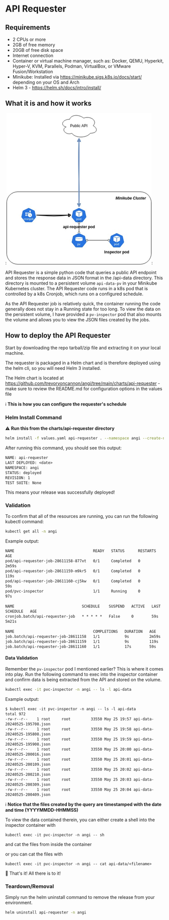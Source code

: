 # API Requester

## Requirements
- 2 CPUs or more
- 2GB of free memory
- 20GB of free disk space
- Internet connection
- Container or virtual machine manager, such as: Docker, QEMU, Hyperkit, Hyper-V, KVM, Parallels, Podman, VirtualBox, or VMware Fusion/Workstation
- Minikube: Installed via https://minikube.sigs.k8s.io/docs/start/ depending on your OS and Arch
- Helm 3 - https://helm.sh/docs/intro/install/

## What it is and how it works

:![alt text](https://github.com/trevorvoncannon/angi/blob/main/res/angi.jpg?raw=true):

API Requester is a simple python code that queries a public API endpoint and stores the response data in JSON format in the /api-data directory. This directory is mounted to a persistent volume `api-data-pv` in your Minikube Kubernetes cluster. The API Requester code runs in a k8s pod that is controlled by a k8s Cronjob, which runs on a configured schedule.

As the API Requester job is relatively quick, the container running the code generally does not stay in a Running state for too long. To view the data on the persistent volume, I have provided a `pv-inspector` pod that also mounts the volume and allows you to view the JSON files created by the jobs.

## How to deploy the API Requester

Start by downloading the repo tarball/zip file and extracting it on your local machine.

The requester is packaged in a Helm chart and is therefore deployed using the helm cli, so you will need Helm 3 installed. 

The Helm chart is located at https://github.com/trevorvoncannon/angi/tree/main/charts/api-requester - make sure to review the README.md for configuration options in the values file 

:information_source: **This is how you can configure the requester's schedule**

### Helm Install Command

:warning: **Run this from the charts/api-requester directory**
```bash
helm install -f values.yaml api-requester . --namespace angi --create-namespace
```
After running this command, you should see this output:

```
NAME: api-requester
LAST DEPLOYED: <date>
NAMESPACE: angi
STATUS: deployed
REVISION: 1
TEST SUITE: None
```

This means your release was successfully deployed!

### Validation

To confirm that all of the resources are running, you can run the following kubectl command:

```bash
kubectl get all -n angi
```

Example output:

```
NAME                                   READY   STATUS      RESTARTS   AGE
pod/api-requester-job-28611158-877xt   0/1     Completed   0          2m59s
pod/api-requester-job-28611159-m9kr5   0/1     Completed   0          119s
pod/api-requester-job-28611160-cj5kw   0/1     Completed   0          59s
pod/pvc-inspector                      1/1     Running     0          97s

NAME                              SCHEDULE    SUSPEND   ACTIVE   LAST SCHEDULE   AGE
cronjob.batch/api-requester-job   * * * * *   False     0        59s             5m21s

NAME                                   COMPLETIONS   DURATION   AGE
job.batch/api-requester-job-28611158   1/1           9s         2m59s
job.batch/api-requester-job-28611159   1/1           9s         119s
job.batch/api-requester-job-28611160   1/1           17s        59s
```
#### Data Validation

Remember the `pv-inspector` pod I mentioned earlier? This is where it comes into play. Run the following command to exec into the inspector container and confirm data is being extracted from the API and stored on the volume.

```bash
kubectl exec -it pvc-inspector -n angi -- ls -l api-data
```

Example output:

```
$ kubectl exec -it pvc-inspector -n angi -- ls -l api-data
total 972
-rw-r--r--    1 root     root         33550 May 25 19:57 api-data-20240525-195708.json
-rw-r--r--    1 root     root         33550 May 25 19:58 api-data-20240525-195808.json
-rw-r--r--    1 root     root         33550 May 25 19:59 api-data-20240525-195908.json
-rw-r--r--    1 root     root         33550 May 25 20:00 api-data-20240525-200016.json
-rw-r--r--    1 root     root         33550 May 25 20:01 api-data-20240525-200109.json
-rw-r--r--    1 root     root         33550 May 25 20:02 api-data-20240525-200210.json
-rw-r--r--    1 root     root         33550 May 25 20:03 api-data-20240525-200309.json
-rw-r--r--    1 root     root         33550 May 25 20:04 api-data-20240525-200409.json
```
ℹ️ **Notice that the files created by the query are timestamped with the date and time (YYYYMMDD-HHMMSS)**

To view the data contained therein, you can either create a shell into the inspector container with 
```
kubectl exec -it pvc-inspector -n angi -- sh
```
and cat the files from inside the container

or you can cat the files with

```
kubectl exec -it pvc-inspector -n angi -- cat api-data/<filename>
```

🥳 That's it! All there is to it!

### Teardown/Removal

Simply run the helm uninstall command to remove the release from your environment.

```bash
helm uninstall api-requester -n angi
```
